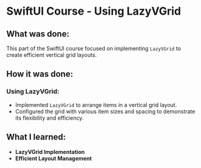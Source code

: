 # SwiftUI Course - Using LazyVGrid

## What was done:
This part of the SwiftUI course focused on implementing `LazyVGrid` to create efficient vertical grid layouts.

## How it was done:
### Using LazyVGrid:
- Implemented `LazyVGrid` to arrange items in a vertical grid layout.
- Configured the grid with various item sizes and spacing to demonstrate its flexibility and efficiency.

## What I learned:
- **LazyVGrid Implementation**
- **Efficient Layout Management**
